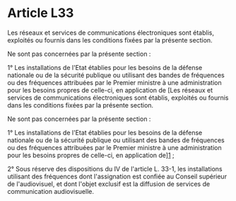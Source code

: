 # Article L33

Les réseaux et services de communications électroniques sont établis, exploités ou fournis dans les conditions fixées par la présente section. 

Ne sont pas concernées par la présente section : 

1° Les installations de l'Etat établies pour les besoins de la défense nationale ou de la sécurité publique ou utilisant des bandes de fréquences ou des fréquences attribuées par le Premier ministre à une administration pour les besoins propres de celle-ci, en application de [Les réseaux et services de communications électroniques sont établis, exploités ou fournis dans les conditions fixées par la présente section. 

Ne sont pas concernées par la présente section : 

1° Les installations de l'Etat établies pour les besoins de la défense nationale ou de la sécurité publique ou utilisant des bandes de fréquences ou des fréquences attribuées par le Premier ministre à une administration pour les besoins propres de celle-ci, en application de][1] ; 

2° Sous réserve des dispositions du IV de l'article L. 33-1, les installations utilisant des fréquences dont l'assignation est confiée au Conseil supérieur de l'audiovisuel, et dont l'objet exclusif est la diffusion de services de communication audiovisuelle.

 [1]: /affichCodeArticle.do?cidTexte=LEGITEXT000006070987&idArticle=LEGIARTI000006465444&dateTexte=&categorieLien=cid
